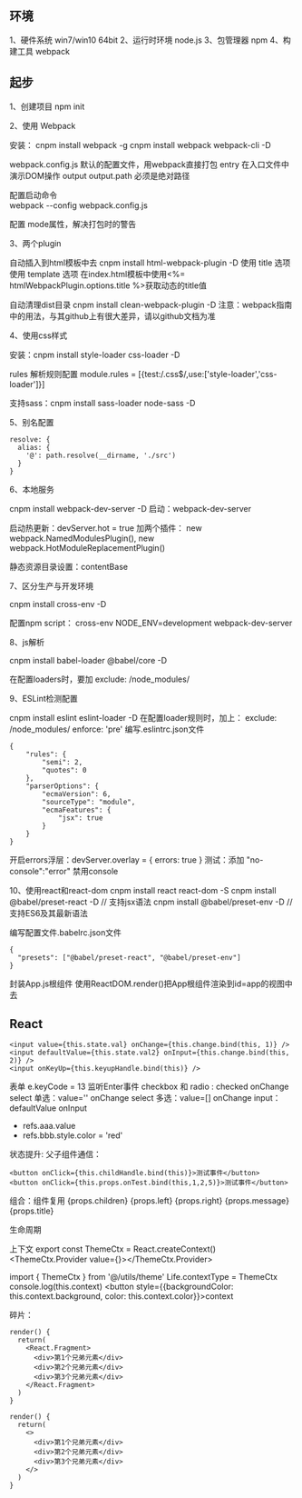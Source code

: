 ## 环境
1、硬件系统 win7/win10  64bit
2、运行时环境 node.js
3、包管理器 npm
4、构建工具 webpack

## 起步
1、创建项目 npm init

2、使用 Webpack

  安装：
	  cnpm install webpack -g
    cnpm install webpack webpack-cli -D

  webpack.config.js
    默认的配置文件，用webpack直接打包
    entry
      在入口文件中演示DOM操作
    output
      output.path 必须是绝对路径

  配置启动命令    
    webpack --config webpack.config.js

  配置 mode属性，解决打包时的警告

3、两个plugin

  自动插入到html模板中去
    cnpm install html-webpack-plugin -D
    使用 title 选项
    使用 template 选项
    在index.html模板中使用<%= htmlWebpackPlugin.options.title %>获取动态的title值

  自动清理dist目录
    cnpm install clean-webpack-plugin -D
    注意：webpack指南中的用法，与其github上有很大差异，请以github文档为准



4、使用css样式

  安装：cnpm install style-loader css-loader -D

  rules 解析规则配置
    module.rules = [{test:/\.css$/,use:['style-loader','css-loader']}]

  支持sass：cnpm install sass-loader node-sass -D

5、别名配置
  ```
  resolve: {
    alias: {
      '@': path.resolve(__dirname, './src')
    }
  }
  ```

6、本地服务

  cnpm install webpack-dev-server -D
  启动：webpack-dev-server

  启动热更新：devServer.hot = true
  加两个插件：
    new webpack.NamedModulesPlugin(),
    new webpack.HotModuleReplacementPlugin()

  静态资源目录设置：contentBase

7、区分生产与开发环境

  cnpm install cross-env -D

  配置npm script： cross-env NODE_ENV=development webpack-dev-server


8、js解析

  cnpm install babel-loader @babel/core -D

  在配置loaders时，要加 exclude: /node_modules/

9、ESLint检测配置

  cnpm install eslint eslint-loader -D
  在配置loader规则时，加上：
    exclude: /node_modules/
    enforce: 'pre'
  编写.eslintrc.json文件
  ```
  {
      "rules": {
          "semi": 2,
          "quotes": 0
      },
      "parserOptions": {
          "ecmaVersion": 6,
          "sourceType": "module",
          "ecmaFeatures": {
              "jsx": true
          }
      }
  }
  ```
  开启errors浮层：devServer.overlay = { errors: true }
    测试：添加 "no-console":"error" 禁用console

10、使用react和react-dom
  cnpm install react react-dom -S
  cnpm install @babel/preset-react -D  // 支持jsx语法
  cnpm install @babel/preset-env -D  // 支持ES6及其最新语法

  编写配置文件.babelrc.json文件
  ```
  {
    "presets": ["@babel/preset-react", "@babel/preset-env"]
  }
  ```

  封装App.js根组件
  使用ReactDOM.render()把App根组件渲染到id=app的视图中去


## React


```
<input value={this.state.val} onChange={this.change.bind(this, 1)} />
<input defaultValue={this.state.val2} onInput={this.change.bind(this, 2)} />
<input onKeyUp={this.keyupHandle.bind(this)} />
```
表单 e.keyCode = 13 监听Enter事件
checkbox 和 radio : checked onChange
select 单选：value=''  onChange
select 多选：value=[]  onChange
input：defaultValue  onInput

* refs.aaa.value
* refs.bbb.style.color = 'red'


状态提升:
父子组件通信：
```
<button onClick={this.childHandle.bind(this)}>测试事件</button>
<button onClick={this.props.onTest.bind(this,1,2,5)}>测试事件</button>
```

组合：组件复用
  {props.children}
  {props.left} {props.right}
  {props.message} {props.title}

生命周期


上下文
export const ThemeCtx = React.createContext()
<ThemeCtx.Provider value={}></ThemeCtx.Provider>

import { ThemeCtx } from '@/utils/theme'
Life.contextType = ThemeCtx
console.log(this.context)
<button style={{backgroundColor: this.context.background, color: this.context.color}}>context</button>


碎片：
```
render() {
  return(
    <React.Fragment>
      <div>第1个兄弟元素</div>
      <div>第2个兄弟元素</div>
      <div>第3个兄弟元素</div>
    </React.Fragment>
  )
}

render() {
  return(
    <>
      <div>第1个兄弟元素</div>
      <div>第2个兄弟元素</div>
      <div>第3个兄弟元素</div>
    </>
  )
}
```
